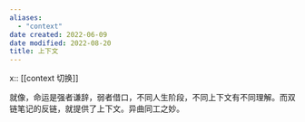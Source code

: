 ```yaml
---
aliases:
  - "context"
date created: 2022-06-09
date modified: 2022-08-20
title: 上下文
---
```


x:: [[context 切换]]

就像，命运是强者谦辞，弱者借口，不同人生阶段，不同上下文有不同理解。而双链笔记的反链，就提供了上下文。异曲同工之妙。
